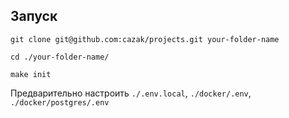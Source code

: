 ## Запуск

```shell
git clone git@github.com:cazak/projects.git your-folder-name

cd ./your-folder-name/

make init
```

Предварительно настроить `./.env.local`, `./docker/.env`, `./docker/postgres/.env`
